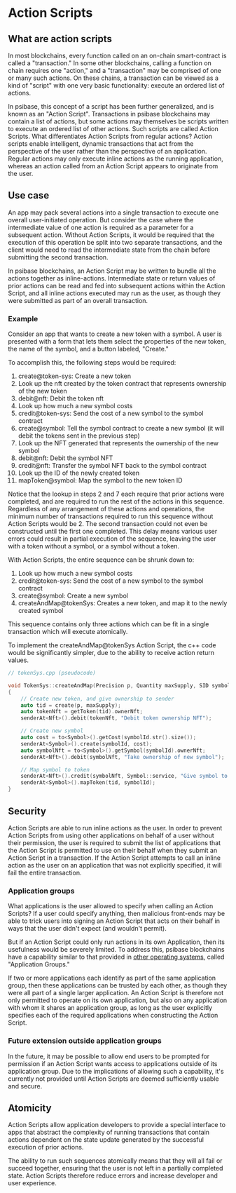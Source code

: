 # Action Scripts

## What are action scripts

In most blockchains, every function called on an on-chain smart-contract is called a "transaction." In some other blockchains, calling a function on chain requires one "action," and a "transaction" may be comprised of one or many such actions. On these chains, a transaction can be viewed as a kind of "script" with one very basic functionality: execute an ordered list of actions.

In psibase, this concept of a script has been further generalized, and is known as an "Action Script". Transactions in psibase blockchains may contain a list of actions, but some actions may themselves be scripts written to execute an ordered list of other actions. Such scripts are called Action Scripts. What differentiates Action Scripts from regular actions? Action scripts enable intelligent, dynamic transactions that act from the perspective of the user rather than the perspective of an application. Regular actions may only execute inline actions as the running application, whereas an action called from an Action Script appears to originate from the user.

## Use case

An app may pack several actions into a single transaction to execute one overall user-initiated operation. But consider the case where the intermediate value of one action is required as a parameter for a subsequent action. Without Action Scripts, it would be required that the execution of this operation be split into two separate transactions, and the client would need to read the intermediate state from the chain before submitting the second transaction.

In psibase blockchains, an Action Script may be written to bundle all the actions together as inline-actions. Intermediate state or return values of prior actions can be read and fed into subsequent actions within the Action Script, and all inline actions executed may run as the user, as though they were submitted as part of an overall transaction.

### Example

Consider an app that wants to create a new token with a symbol. A user is presented with a form that lets them select the properties of the new token, the name of the symbol, and a button labeled, "Create."

To accomplish this, the following steps would be required:
1. create@token-sys: Create a new token
2. Look up the nft created by the token contract that represents ownership of the new token
3. debit@nft: Debit the token nft
4. Look up how much a new symbol costs
5. credit@token-sys: Send the cost of a new symbol to the symbol contract
6. create@symbol: Tell the symbol contract to create a new symbol (it will debit the tokens sent in the previous step)
7. Look up the NFT generated that represents the ownership of the new symbol
8. debit@nft: Debit the symbol NFT
9. credit@nft: Transfer the symbol NFT back to the symbol contract
10. Look up the ID of the newly created token
11. mapToken@symbol: Map the symbol to the new token ID

Notice that the lookup in steps 2 and 7 each require that prior actions were completed, and are required to run the rest of the actions in this sequence. Regardless of any arrangement of these actions and operations, the minimum number of transactions required to run this sequence without Action Scripts would be 2. The second transaction could not even be constructed until the first one completed. This delay means various user errors could result in partial execution of the sequence, leaving the user with a token without a symbol, or a symbol without a token.

With Action Scripts, the entire sequence can be shrunk down to:
1. Look up how much a new symbol costs
2. credit@token-sys: Send the cost of a new symbol to the symbol contract
3. create@symbol: Create a new symbol
4. createAndMap@tokenSys: Creates a new token, and map it to the newly created symbol

This sequence contains only three actions which can be fit in a single transaction which will execute atomically. 

To implement the createAndMap@tokenSys Action Script, the c++ code would be significantly simpler, due to the ability to receive action return values.

```cpp
// tokenSys.cpp (pseudocode)

void TokenSys::createAndMap(Precision p, Quantity maxSupply, SID symbolId)
{
    // Create new token, and give ownership to sender
    auto tid = create(p, maxSupply);
    auto tokenNft = getToken(tid).ownerNft;
    senderAt<Nft>().debit(tokenNft, "Debit token ownership NFT");

    // Create new symbol
    auto cost = to<Symbol>().getCost(symbolId.str().size());
    senderAt<Symbol>().create(symbolId, cost);
    auto symbolNft = to<Symbol>().getSymbol(symbolId).ownerNft;
    senderAt<Nft>().debit(symbolNft, "Take ownership of new symbol");

    // Map symbol to token
    senderAt<Nft>().credit(symbolNft, Symbol::service, "Give symbol to symbol");
    senderAt<Symbol>().mapToken(tid, symbolId);
}

```

## Security

Action Scripts are able to run inline actions as the user. In order to prevent Action Scripts from using other applications on behalf of a user without their permission, the user is required to submit the list of applications that the Action Script is permitted to use on their behalf when they submit an Action Script in a transaction. If the Action Script attempts to call an inline action as the user on an application that was not explicitly specified, it will fail the entire transaction.

### Application groups

What applications is the user allowed to specify when calling an Action Scripts? If a user could specify anything, then malicious front-ends may be able to trick users into signing an Action Script that acts on their behalf in ways that the user didn't expect (and wouldn't permit).

But if an Action Script could only run actions in its own Application, then its usefulness would be severely limited. To address this, psibase blockchains have a capability similar to that provided in [other operating systems](https://developer.apple.com/documentation/bundleresources/entitlements/com_apple_security_application-groups), called "Application Groups." 

If two or more applications each identify as part of the same application group, then these applications can be trusted by each other, as though they were all part of a single larger application. An Action Script is therefore not only permitted to operate on its own application, but also on any application with whom it shares an application group, as long as the user explicitly specifies each of the required applications when constructing the Action Script.

### Future extension outside application groups

In the future, it may be possible to allow end users to be prompted for permission if an Action Script wants access to applications outside of its application group. Due to the implications of allowing such a capability, it's currently not provided until Action Scripts are deemed sufficiently usable and secure.

## Atomicity

Action Scripts allow application developers to provide a special interface to apps that abstract the complexity of running transactions that contain actions dependent on the state update generated by the successful execution of prior actions.

The ability to run such sequences atomically means that they will all fail or succeed together, ensuring that the user is not left in a partially completed state. Action Scripts therefore reduce errors and increase developer and user experience.
